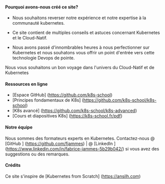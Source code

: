#### Pourquoi avons-nous créé ce site?

- Nous souhaitons reverser notre expérience et notre expertise à la communauté kubernetes.

- Ce site contient de multiples conseils et astuces concernant Kubernetes et le Cloud-Natif.

- Nous avons passé d'innombrables heures à nous perfectionner sur Kubernetes et nous souhatons vous offrir un point d'entrée vers cette technologie Devops de pointe.

Nous vous souhaitons un bon voyage dans l'univers du Cloud-Natif et de Kubernetes <i class = "fas fa-heart"> </i>

#### Ressources en ligne

- [Espace GitHub] (https://github.com/k8s-school)
- [Principes fondamentaux de K8s] (https://github.com/k8s-school/k8s-school)
- [K8s avancé] (https://github.com/k8s-school/k8s-advanced)
- [Cours et diapositives K8s] (https://k8s-school.fr/pdf)

#### Notre équipe

Nous sommes des formateurs experts en Kubernetes.
Contactez-nous @ [GitHub <i class = 'fab fa-github'> </i>] (https://github.com/fjammes) |
@ [LinkedIn <i class = 'fab fa-fw fa-linkedin'> </i>] (https://www.linkedin.com/in/fabrice-jammes-5b29b042/)
si vous avez des suggestions ou des remarques.

#### Crédits

Ce site s'inspire de [Kubernetes from Scratch] (https://ansilh.com)
